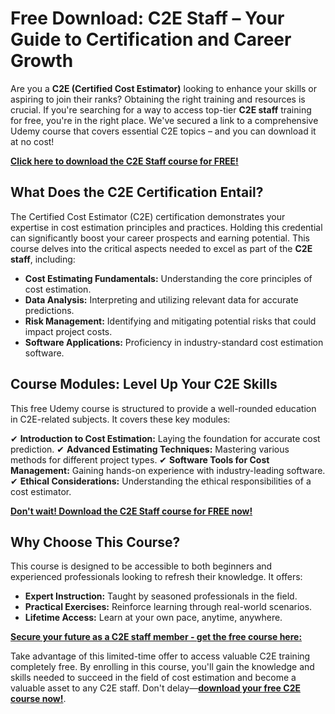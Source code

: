 # Free Download: C2E Staff – Your Guide to Certification and Career Growth

Are you a **C2E (Certified Cost Estimator)** looking to enhance your skills or aspiring to join their ranks? Obtaining the right training and resources is crucial. If you're searching for a way to access top-tier **C2E staff** training for free, you're in the right place. We've secured a link to a comprehensive Udemy course that covers essential C2E topics – and you can download it at no cost!

[**Click here to download the C2E Staff course for FREE!**](https://udemywork.com/c2e-staff)

## What Does the C2E Certification Entail?

The Certified Cost Estimator (C2E) certification demonstrates your expertise in cost estimation principles and practices. Holding this credential can significantly boost your career prospects and earning potential. This course delves into the critical aspects needed to excel as part of the **C2E staff**, including:

*   **Cost Estimating Fundamentals:** Understanding the core principles of cost estimation.
*   **Data Analysis:** Interpreting and utilizing relevant data for accurate predictions.
*   **Risk Management:** Identifying and mitigating potential risks that could impact project costs.
*   **Software Applications:** Proficiency in industry-standard cost estimation software.

## Course Modules: Level Up Your C2E Skills

This free Udemy course is structured to provide a well-rounded education in C2E-related subjects. It covers these key modules:

✔ **Introduction to Cost Estimation:** Laying the foundation for accurate cost prediction.
✔ **Advanced Estimating Techniques:** Mastering various methods for different project types.
✔ **Software Tools for Cost Management:** Gaining hands-on experience with industry-leading software.
✔ **Ethical Considerations:** Understanding the ethical responsibilities of a cost estimator.

[**Don't wait! Download the C2E Staff course for FREE now!**](https://udemywork.com/c2e-staff)

## Why Choose This Course?

This course is designed to be accessible to both beginners and experienced professionals looking to refresh their knowledge. It offers:

*   **Expert Instruction:** Taught by seasoned professionals in the field.
*   **Practical Exercises:** Reinforce learning through real-world scenarios.
*   **Lifetime Access:** Learn at your own pace, anytime, anywhere.

[**Secure your future as a C2E staff member - get the free course here:**](https://udemywork.com/c2e-staff)

Take advantage of this limited-time offer to access valuable C2E training completely free. By enrolling in this course, you'll gain the knowledge and skills needed to succeed in the field of cost estimation and become a valuable asset to any C2E staff. Don't delay—**[download your free C2E course now!](https://udemywork.com/c2e-staff)**.
